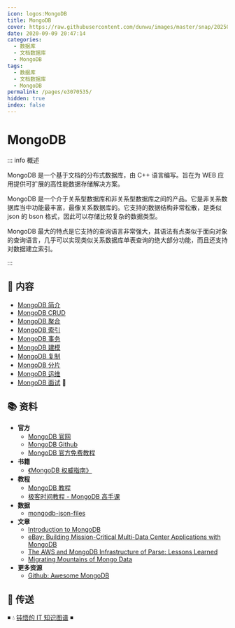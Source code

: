 ```yaml
---
icon: logos:MongoDB
title: MongoDB
cover: https://raw.githubusercontent.com/dunwu/images/master/snap/202503062315356.webp
date: 2020-09-09 20:47:14
categories:
  - 数据库
  - 文档数据库
  - MongoDB
tags:
  - 数据库
  - 文档数据库
  - MongoDB
permalink: /pages/e3070535/
hidden: true
index: false
---
```


# MongoDB

::: info 概述

MongoDB 是一个基于文档的分布式数据库，由 C++ 语言编写。旨在为 WEB 应用提供可扩展的高性能数据存储解决方案。

MongoDB 是一个介于关系型数据库和非关系型数据库之间的产品。它是非关系数据库当中功能最丰富，最像关系数据库的。它支持的数据结构非常松散，是类似 json 的 bson 格式，因此可以存储比较复杂的数据类型。

MongoDB 最大的特点是它支持的查询语言非常强大，其语法有点类似于面向对象的查询语言，几乎可以实现类似关系数据库单表查询的绝大部分功能，而且还支持对数据建立索引。

:::

<!-- more -->

## 📖 内容

- [MongoDB 简介](MongoDB_简介.md)
- [MongoDB CRUD](MongoDB_CRUD.md)
- [MongoDB 聚合](MongoDB_聚合.md)
- [MongoDB 索引](MongoDB_索引.md)
- [MongoDB 事务](MongoDB_事务.md)
- [MongoDB 建模](MongoDB_建模.md)
- [MongoDB 复制](MongoDB_复制.md)
- [MongoDB 分片](MongoDB_分片.md)
- [MongoDB 运维](MongoDB_运维.md)
- [MongoDB 面试](MongoDB_面试.md) 💯

## 📚 资料

- **官方**
  - [MongoDB 官网](https://www.mongodb.com/)
  - [MongoDB Github](https://github.com/mongodb/mongo)
  - [MongoDB 官方免费教程](https://learn.mongodb.com/)
- **书籍**
  - [《MongoDB 权威指南》](https://book.douban.com/subject/35688800/)
- **教程**
  - [MongoDB 教程](https://www.runoob.com/mongodb/mongodb-tutorial.md)
  - [极客时间教程 - MongoDB 高手课](https://time.geekbang.org/course/intro/100040001)
- **数据**
  - [mongodb-json-files](https://github.com/ozlerhakan/mongodb-json-files)
- **文章**
  - [Introduction to MongoDB](https://www.slideshare.net/mdirolf/introduction-to-mongodb)
  - [eBay: Building Mission-Critical Multi-Data Center Applications with MongoDB](https://www.mongodb.com/blog/post/ebay-building-mission-critical-multi-data-center-applications-with-mongodb)
  - [The AWS and MongoDB Infrastructure of Parse: Lessons Learned](https://medium.baqend.com/parse-is-gone-a-few-secrets-about-their-infrastructure-91b3ab2fcf71)
  - [Migrating Mountains of Mongo Data](https://medium.com/build-addepar/migrating-mountains-of-mongo-data-63e530539952)
- **更多资源**
  - [Github: Awesome MongoDB](https://github.com/ramnes/awesome-mongodb)

## 🚪 传送

◾ 💧 [钝悟的 IT 知识图谱](https://dunwu.github.io/waterdrop/) ◾